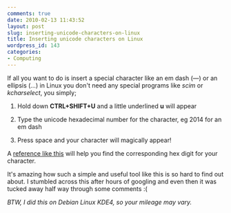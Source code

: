 ```yaml
---
comments: true
date: 2010-02-13 11:43:52
layout: post
slug: inserting-unicode-characters-on-linux
title: Inserting unicode characters on Linux
wordpress_id: 143
categories:
- Computing
---
```


If all you want to do is insert a special character like an em dash (—) or an ellipsis (…) in Linux you don't need any special programs like _scim_ or _kcharselect_, you simply;



	
  1. Hold down **CTRL+SHIFT+U** and a little underlined **u** will appear

	
  2. Type the unicode hexadecimal number for the character, eg 2014 for an em dash

	
  3. Press space and your character will magically appear!


A [reference like this](http://www.alanwood.net/demos/ansi.html) will help you find the corresponding hex digit for your character.

It's amazing how such a simple and useful tool like this is so hard to find out about. I stumbled across this after hours of googling and even then it was tucked away half way through some comments :(

_BTW, I did this on Debian Linux KDE4, so your mileage may vary._
